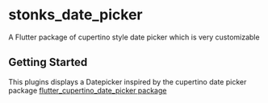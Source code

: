 # stonks_date_picker

A Flutter package of cupertino style date picker which is very customizable

## Getting Started

This plugins displays a Datepicker inspired by the cupertino date picker package [flutter_cupertino_date_picker package](https://pub.dev/packages/flutter_cupertino_date_picker)

